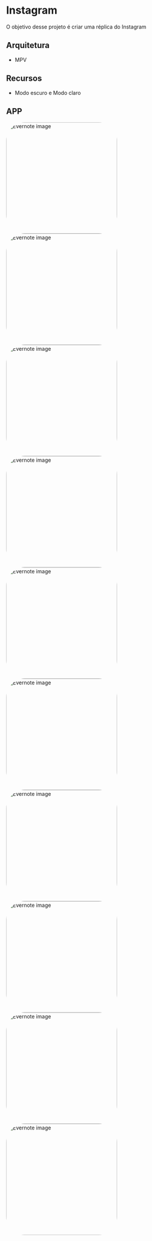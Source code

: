 # Instagram

O objetivo desse projeto é criar uma réplica do Instagram

## Arquitetura

- MPV

## Recursos
- Modo escuro e Modo claro

## APP

<p>
    <img alt="Evernote image" style="border-radius:50px;" src="https://media.discordapp.net/attachments/1057743061695877150/1057836068344430612/Screenshot_2022-12-28_at_20.40.16.png?width=476&height=1005" width=300>
    <img alt="Evernote image" style="border-radius:50px;" src="https://media.discordapp.net/attachments/1057743061695877150/1057836680331145246/Screenshot_2022-12-28_at_20.40.28.png?width=474&height=1003" width=300>
    <img alt="Evernote image" style="border-radius:50px;" src="https://media.discordapp.net/attachments/1057743061695877150/1057836941481099314/Screenshot_2022-12-28_at_20.40.46.png?width=476&height=1004" width=300>
    <img alt="Evernote image" style="border-radius:50px;" src="https://media.discordapp.net/attachments/1057743061695877150/1057837058300858378/Screenshot_2022-12-28_at_20.40.56.png?width=477&height=1004" width=300>
    <img alt="Evernote image" style="border-radius:50px;" src="https://media.discordapp.net/attachments/1057743061695877150/1057837241428348958/Screenshot_2022-12-28_at_20.41.31.png?width=478&height=1004" width=300>
    <img alt="Evernote image" style="border-radius:50px;" src="https://media.discordapp.net/attachments/1057743061695877150/1057837447599374407/Screenshot_2022-12-28_at_20.41.55.png?width=478&height=1003" width=300>
    <img alt="Evernote image" style="border-radius:50px;" src="https://media.discordapp.net/attachments/1057743061695877150/1057837713379823646/Screenshot_2022-12-28_at_20.39.49.png?width=479&height=1004" width=300>
    <img alt="Evernote image" style="border-radius:50px;" src="https://media.discordapp.net/attachments/1057743061695877150/1057837844124680202/Screenshot_2022-12-28_at_20.39.39.png?width=476&height=1003" width=300>
    <img alt="Evernote image" style="border-radius:50px;" src="https://media.discordapp.net/attachments/1057743061695877150/1057837988568121465/Screenshot_2022-12-28_at_20.39.08.png?width=472&height=1005" width=300>
    <img alt="Evernote image" style="border-radius:50px;" src="https://media.discordapp.net/attachments/1057743061695877150/1057838108642652250/Screenshot_2022-12-28_at_20.38.11.png?width=482&height=1003" width=300>
</p>
